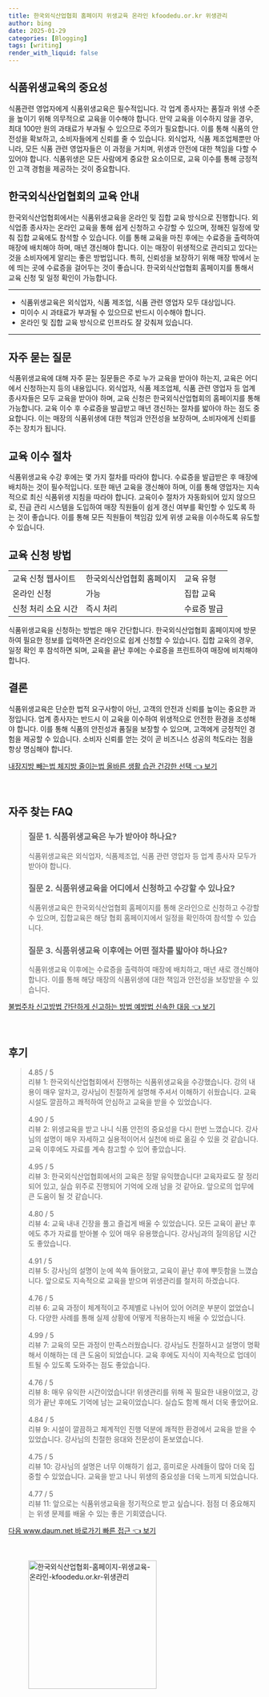```yaml
---
title: 한국외식산업협회 홈페이지 위생교육 온라인 kfoodedu.or.kr 위생관리
author: bing
date: 2025-01-29
categories: [Blogging]
tags: [writing]
render_with_liquid: false
---
```



<h2 id='식품위생교육의_중요성'>식품위생교육의 중요성</h2>

<p>식품관련 영업자에게 식품위생교육은 필수적입니다. 각 업계 종사자는 품질과 위생 수준을 높이기 위해 의무적으로 교육을 이수해야 합니다. 만약 교육을 이수하지 않을 경우, 최대 100만 원의 과태료가 부과될 수 있으므로 주의가 필요합니다. 이를 통해 식품의 안전성을 확보하고, 소비자들에게 신뢰를 줄 수 있습니다. 외식업자, 식품 제조업체뿐만 아니라, 모든 식품 관련 영업자들은 이 과정을 거치며, 위생과 안전에 대한 책임을 다할 수 있어야 합니다. 식품위생은 모든 사람에게 중요한 요소이므로, 교육 이수를 통해 긍정적인 고객 경험을 제공하는 것이 중요합니다.</p>

<h2 id='한국외식산업협회의_교육_안내'>한국외식산업협회의 교육 안내</h2>

<p>한국외식산업협회에서는 식품위생교육을 온라인 및 집합 교육 방식으로 진행합니다. 외식업종 종사자는 온라인 교육을 통해 쉽게 신청하고 수강할 수 있으며, 정해진 일정에 맞춰 집합 교육에도 참석할 수 있습니다. 이를 통해 교육을 마친 후에는 수료증을 출력하여 매장에 배치해야 하며, 매년 갱신해야 합니다. 이는 매장이 위생적으로 관리되고 있다는 것을 소비자에게 알리는 좋은 방법입니다. 특히, 신뢰성을 보장하기 위해 매장 밖에서 눈에 띄는 곳에 수료증을 걸어두는 것이 좋습니다. 한국외식산업협회 홈페이지를 통해서 교육 신청 및 일정 확인이 가능합니다.</p>

<hr />

<ul>
    <li>식품위생교육은 외식업자, 식품 제조업, 식품 관련 영업자 모두 대상입니다.</li>
    <li>미이수 시 과태료가 부과될 수 있으므로 반드시 이수해야 합니다.</li>
    <li>온라인 및 집합 교육 방식으로 인프라도 잘 갖춰져 있습니다.</li>
</ul>

<hr />

<h2 id='자주_묻는_질문'>자주 묻는 질문</h2>

<p>식품위생교육에 대해 자주 묻는 질문들은 주로 누가 교육을 받아야 하는지, 교육은 어디에서 신청하는지 등의 내용입니다. 외식업자, 식품 제조업체, 식품 관련 영업자 등 업계 종사자들은 모두 교육을 받아야 하며, 교육 신청은 한국외식산업협회의 홈페이지를 통해 가능합니다. 교육 이수 후 수료증을 발급받고 매년 갱신하는 절차를 밟아야 하는 점도 중요합니다. 이는 매장의 식품위생에 대한 책임과 안전성을 보장하며, 소비자에게 신뢰를 주는 장치가 됩니다.</p>

<h2 id='교육_이수_절차'>교육 이수 절차</h2>

<p>식품위생교육 수강 후에는 몇 가지 절차를 따라야 합니다. 수료증을 발급받은 후 매장에 배치하는 것이 필수적입니다. 또한 매년 교육을 갱신해야 하며, 이를 통해 영업자는 지속적으로 최신 식품위생 지침을 따라야 합니다. 교육이수 절차가 자동화되어 있지 않으므로, 진급 관리 시스템을 도입하여 매장 직원들이 쉽게 갱신 여부를 확인할 수 있도록 하는 것이 좋습니다. 이를 통해 모든 직원들이 책임감 있게 위생 교육을 이수하도록 유도할 수 있습니다.</p>

<h2 id='교육_신청_방법'>교육 신청 방법</h2>

<table>
    <tr>
        <td>교육 신청 웹사이트</td>
        <td>한국외식산업협회 홈페이지</td>
        <td>교육 유형</td>
    </tr>
    <tr>
        <td>온라인 신청</td>
        <td>가능</td>
        <td>집합 교육</td>
    </tr>
    <tr>
        <td>신청 처리 소요 시간</td>
        <td>즉시 처리</td>
        <td>수료증 발급</td>
    </tr>
</table>

<p>식품위생교육을 신청하는 방법은 매우 간단합니다. 한국외식산업협회 홈페이지에 방문하여 필요한 정보를 입력하면 온라인으로 쉽게 신청할 수 있습니다. 집합 교육의 경우, 일정 확인 후 참석하면 되며, 교육을 끝난 후에는 수료증을 프린트하여 매장에 비치해야 합니다.</p>

<h2 id='결론'>결론</h2>

<p>식품위생교육은 단순한 법적 요구사항이 아닌, 고객의 안전과 신뢰를 높이는 중요한 과정입니다. 업계 종사자는 반드시 이 교육을 이수하여 위생적으로 안전한 환경을 조성해야 합니다. 이를 통해 식품의 안전성과 품질을 보장할 수 있으며, 고객에게 긍정적인 경험을 제공할 수 있습니다. 소비자 신뢰를 얻는 것이 곧 비즈니스 성공의 척도라는 점을 항상 명심해야 합니다.</p>


<p><a class="click-button" title="내장지방 빼는법 체지방 줄이는법 올바른 생활 습관 건강한 선택" href="https://24nara.github.io/posts/%EB%82%B4%EC%9E%A5%EC%A7%80%EB%B0%A9-%EB%B9%BC%EB%8A%94%EB%B2%95-%EC%B2%B4%EC%A7%80%EB%B0%A9-%EC%A4%84%EC%9D%B4%EB%8A%94%EB%B2%95-%EC%98%AC%EB%B0%94%EB%A5%B8-%EC%83%9D%ED%99%9C-%EC%8A%B5%EA%B4%80-%EA%B1%B4%EA%B0%95%ED%95%9C-%EC%84%A0%ED%83%9D/" rel="dofollow">내장지방 빼는법 체지방 줄이는법 올바른 생활 습관 건강한 선택 👈 보기</a></p><br>
<h2 id='자주_찾는_FAQ'>자주 찾는 FAQ</h2>
<div itemscope="" itemtype="https://schema.org/FAQPage"> 
<blockquote> 
<div itemscope="" itemprop="mainEntity" itemtype="https://schema.org/Question"> 
<h3 itemprop="name">질문 1. 식품위생교육은 누가 받아야 하나요?</h3> 
<div itemscope="" itemprop="acceptedAnswer" itemtype="https://schema.org/Answer"> 
<span itemprop="text"> 
<p>식품위생교육은 외식업자, 식품제조업, 식품 관련 영업자 등 업계 종사자 모두가 받아야 합니다.</p> 
</span> 
</div> 
</div> 

<div itemscope="" itemprop="mainEntity" itemtype="https://schema.org/Question"> 
<h3 itemprop="name">질문 2. 식품위생교육을 어디에서 신청하고 수강할 수 있나요?</h3> 
<div itemscope="" itemprop="acceptedAnswer" itemtype="https://schema.org/Answer"> 
<span itemprop="text"> 
<p>식품위생교육은 한국외식산업협회 홈페이지를 통해 온라인으로 신청하고 수강할 수 있으며, 집합교육은 해당 협회 홈페이지에서 일정을 확인하여 참석할 수 있습니다.</p> 
</span> 
</div> 
</div> 

<div itemscope="" itemprop="mainEntity" itemtype="https://schema.org/Question"> 
<h3 itemprop="name">질문 3. 식품위생교육 이후에는 어떤 절차를 밟아야 하나요?</h3> 
<div itemscope="" itemprop="acceptedAnswer" itemtype="https://schema.org/Answer"> 
<span itemprop="text"> 
<p>식품위생교육 이후에는 수료증을 출력하여 매장에 배치하고, 매년 새로 갱신해야 합니다. 이를 통해 해당 매장의 식품위생에 대한 책임과 안전성을 보장받을 수 있습니다.</p> 
</span> 
</div> 
</div> 
</blockquote> 
</div>
<p><a class="click-button" title="불법주차 신고방법 간단하게 신고하는 방법 예방법 신속한 대응" href="https://24nara.github.io/posts/%EB%B6%88%EB%B2%95%EC%A3%BC%EC%B0%A8-%EC%8B%A0%EA%B3%A0%EB%B0%A9%EB%B2%95-%EA%B0%84%EB%8B%A8%ED%95%98%EA%B2%8C-%EC%8B%A0%EA%B3%A0%ED%95%98%EB%8A%94-%EB%B0%A9%EB%B2%95-%EC%98%88%EB%B0%A9%EB%B2%95-%EC%8B%A0%EC%86%8D%ED%95%9C-%EB%8C%80%EC%9D%91/" rel="dofollow">불법주차 신고방법 간단하게 신고하는 방법 예방법 신속한 대응 👈 보기</a></p><br>
<h2 id='후기'>후기</h2>
<div itemscope itemtype="https://schema.org/Product">
  <blockquote>
  <div itemprop="review" itemscope itemtype="https://schema.org/Review">
      <div itemprop="reviewRating" itemscope itemtype="https://schema.org/Rating"> <span itemprop="ratingValue">4.85</span> / <span itemprop="bestRating">5</span> </div>
      <span itemprop="reviewBody">리뷰 1: 한국외식산업협회에서 진행하는 식품위생교육을 수강했습니다. 강의 내용이 매우 알차고, 강사님이 친절하게 설명해 주셔서 이해하기 쉬웠습니다. 교육 시설도 깔끔하고 쾌적하여 안심하고 교육을 받을 수 있었습니다.</span>
  </div>
  <br>
  <div itemprop="review" itemscope itemtype="https://schema.org/Review">
      <div itemprop="reviewRating" itemscope itemtype="https://schema.org/Rating"> <span itemprop="ratingValue">4.90</span> / <span itemprop="bestRating">5</span> </div>
      <span itemprop="reviewBody">리뷰 2: 위생교육을 받고 나니 식품 안전의 중요성을 다시 한번 느꼈습니다. 강사님의 설명이 매우 자세하고 실용적이어서 실천에 바로 옮길 수 있을 것 같습니다. 교육 이후에도 자료를 계속 참고할 수 있어 좋았습니다.</span>
  </div>
  <br>
  <div itemprop="review" itemscope itemtype="https://schema.org/Review">
      <div itemprop="reviewRating" itemscope itemtype="https://schema.org/Rating"> <span itemprop="ratingValue">4.95</span> / <span itemprop="bestRating">5</span> </div>
      <span itemprop="reviewBody">리뷰 3: 한국외식산업협회에서의 교육은 정말 유익했습니다! 교육자료도 잘 정리되어 있고, 실습 위주로 진행되어 기억에 오래 남을 것 같아요. 앞으로의 업무에 큰 도움이 될 것 같습니다.</span>
  </div>
  <br>
  <div itemprop="review" itemscope itemtype="https://schema.org/Review">
      <div itemprop="reviewRating" itemscope itemtype="https://schema.org/Rating"> <span itemprop="ratingValue">4.80</span> / <span itemprop="bestRating">5</span> </div>
      <span itemprop="reviewBody">리뷰 4: 교육 내내 긴장을 풀고 즐겁게 배울 수 있었습니다. 모든 교육이 끝난 후에도 추가 자료를 받아볼 수 있어 매우 유용했습니다. 강사님과의 질의응답 시간도 좋았습니다.</span>
  </div>
  <br>
  <div itemprop="review" itemscope itemtype="https://schema.org/Review">
      <div itemprop="reviewRating" itemscope itemtype="https://schema.org/Rating"> <span itemprop="ratingValue">4.91</span> / <span itemprop="bestRating">5</span> </div>
      <span itemprop="reviewBody">리뷰 5: 강사님의 설명이 눈에 쏙쏙 들어왔고, 교육이 끝난 후에 뿌듯함을 느꼈습니다. 앞으로도 지속적으로 교육을 받으며 위생관리를 철저히 하겠습니다.</span>
  </div>
  <br>
  <div itemprop="review" itemscope itemtype="https://schema.org/Review">
      <div itemprop="reviewRating" itemscope itemtype="https://schema.org/Rating"> <span itemprop="ratingValue">4.76</span> / <span itemprop="bestRating">5</span> </div>
      <span itemprop="reviewBody">리뷰 6: 교육 과정이 체계적이고 주제별로 나뉘어 있어 어려운 부분이 없었습니다. 다양한 사례를 통해 실제 상황에 어떻게 적용하는지 배울 수 있었습니다.</span>
  </div>
  <br>
  <div itemprop="review" itemscope itemtype="https://schema.org/Review">
      <div itemprop="reviewRating" itemscope itemtype="https://schema.org/Rating"> <span itemprop="ratingValue">4.99</span> / <span itemprop="bestRating">5</span> </div>
      <span itemprop="reviewBody">리뷰 7: 교육의 모든 과정이 만족스러웠습니다. 강사님도 친절하시고 설명이 명확해서 이해하는 데 큰 도움이 되었습니다. 교육 후에도 지식이 지속적으로 업데이트될 수 있도록 도와주는 점도 좋았습니다.</span>
  </div>
  <br>
  <div itemprop="review" itemscope itemtype="https://schema.org/Review">
      <div itemprop="reviewRating" itemscope itemtype="https://schema.org/Rating"> <span itemprop="ratingValue">4.76</span> / <span itemprop="bestRating">5</span> </div>
      <span itemprop="reviewBody">리뷰 8: 매우 유익한 시간이었습니다! 위생관리를 위해 꼭 필요한 내용이었고, 강의가 끝난 후에도 기억에 남는 교육이었습니다. 실습도 함께 해서 더욱 좋았어요.</span>
  </div>
  <br>
  <div itemprop="review" itemscope itemtype="https://schema.org/Review">
      <div itemprop="reviewRating" itemscope itemtype="https://schema.org/Rating"> <span itemprop="ratingValue">4.84</span> / <span itemprop="bestRating">5</span> </div>
      <span itemprop="reviewBody">리뷰 9: 시설이 깔끔하고 체계적인 진행 덕분에 쾌적한 환경에서 교육을 받을 수 있었습니다. 강사님의 친절한 응대와 전문성이 돋보였습니다.</span>
  </div>
  <br>
  <div itemprop="review" itemscope itemtype="https://schema.org/Review">
      <div itemprop="reviewRating" itemscope itemtype="https://schema.org/Rating"> <span itemprop="ratingValue">4.75</span> / <span itemprop="bestRating">5</span> </div>
      <span itemprop="reviewBody">리뷰 10: 강사님의 설명은 너무 이해하기 쉽고, 흥미로운 사례들이 많아 더욱 집중할 수 있었습니다. 교육을 받고 나니 위생의 중요성을 더욱 느끼게 되었습니다.</span>
  </div>
  <br>
  <div itemprop="review" itemscope itemtype="https://schema.org/Review">
      <div itemprop="reviewRating" itemscope itemtype="https://schema.org/Rating"> <span itemprop="ratingValue">4.77</span> / <span itemprop="bestRating">5</span> </div>
      <span itemprop="reviewBody">리뷰 11: 앞으로는 식품위생교육을 정기적으로 받고 싶습니다. 점점 더 중요해지는 위생 문제를 배울 수 있는 좋은 기회였습니다.</span>
  </div>
  </blockquote>
</div>
<p><a class="click-button" title="다음 www.daum.net 바로가기 빠른 접근" href="https://24nara.github.io/posts/%EB%8B%A4%EC%9D%8C-www.daum.net-%EB%B0%94%EB%A1%9C%EA%B0%80%EA%B8%B0-%EB%B9%A0%EB%A5%B8-%EC%A0%91%EA%B7%BC/" rel="dofollow">다음 www.daum.net 바로가기 빠른 접근 👈 보기</a></p><br>
<figure class="image"><img src="https://24nara.github.io/assets/img/thumbnail/한국외식산업협회-홈페이지-위생교육-온라인-kfoodedu.or.kr-위생관리.webp" alt="한국외식산업협회-홈페이지-위생교육-온라인-kfoodedu.or.kr-위생관리" width="256" height="256"></figure>